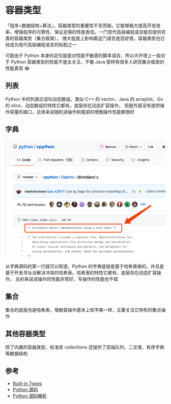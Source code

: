 # 容器类型

「程序=数据结构+算法」，容器类型的重要性不言而喻，它能够极大提高开发效率，增强程序的可靠性，保证足够的性能表现。一门现代高级编程语言能否提供完善的容器类型（集合框架），
很大程度上影响着这门语言是否好用，容器类型也已经成为现代高级编程语言的标配之一

可能由于 Python 本身的定位就是对性能不敏感的脚本语言，所以大环境上一般对于 Python 容器类型的性能不是太关注，不像 Java 那样有很多人研究集合框架的性能表现 😂

## 列表

Python 中的列表应该叫动态数组，类似 C++ 的 vector、Java 的 arraylist、Go 的 slice，动态数组的特性它都有。底层存在动态扩容操作，
但是外部没有提供操作容量的接口，总体来说随机读操作和尾部的增删操作性能都很好

## 字典

![](https://raw.githubusercontent.com/hsxhr-10/Blog/master/image/python%E5%AE%B9%E5%99%A8-2.png)

从字典源码的第一行就可以知道，Python 的字典底层是基于哈希表做的，并且是基于开发寻址法解决冲突的哈希表。哈希表的特性它都有，底层存在动态扩容操作，
总的来说读操作的性能非常好，写操作的性能也不错

## 集合

集合的底层也是哈希表，增删查操作基本上和字典一样，主要关注它特有的集合操作

## 其他容器类型

除了内置的容器类型，标准库 collections 还提供了双端队列、二叉堆、有序字典等数据结构

## 参考

- [Built-in Types](https://docs.python.org/3/library/stdtypes.html#built-in-types)
- [Python 源码](https://github.com/python/cpython/blob/master/Objects/dictobject.c)
- [Python 源码解析](https://flaggo.github.io/python3-source-code-analysis/objects/object/)
